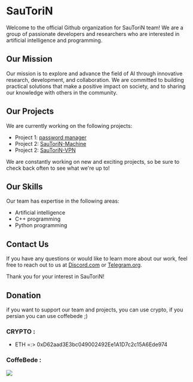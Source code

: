 # SauToriN

Welcome to the official Github organization for SauToriN team! We are a group of passionate developers and researchers who are interested in artificial intelligence and programming.

## Our Mission

Our mission is to explore and advance the field of AI through innovative research, development, and collaboration. We are committed to building practical solutions that make a positive impact on society, and to sharing our knowledge with others in the community.

## Our Projects

We are currently working on the following projects:

- Project 1: [password manager](https://github.com/SauToriN/Password-Manager)
- Project 2: [SauToriN-Machine](https://github.com/SauToriN/The-Machine)
- Project 2: [SauToriN-VPN](https://github.com/SauToriN/vpn)

We are constantly working on new and exciting projects, so be sure to check back often to see what we're up to!

## Our Skills

Our team has expertise in the following areas:

- Artificial intelligence
- C++ programming
- Python programming

## Contact Us

If you have any questions or would like to learn more about our work, feel free to reach out to us at [Discord.com](https://discord.gg/pFRHjCAYgn) or [Telegram.org](https://t.me/SauToriN_Team).

Thank you for your interest in SauToriN!


## Donation
if you want to support our team and projects, you can use crypto, if you persian you can use coffebede ;)

### CRYPTO : 
- ETH =:>  0xD62aad3E3bc049002492Ee1A1D7c2c15A6Ede974


### CoffeBede :
[![](https://coffeebede.ir/DashboardTemplateV2/app-assets/images/banner/default-yellow.svg)](https://www.coffeebede.com/h3li0p4us3)
